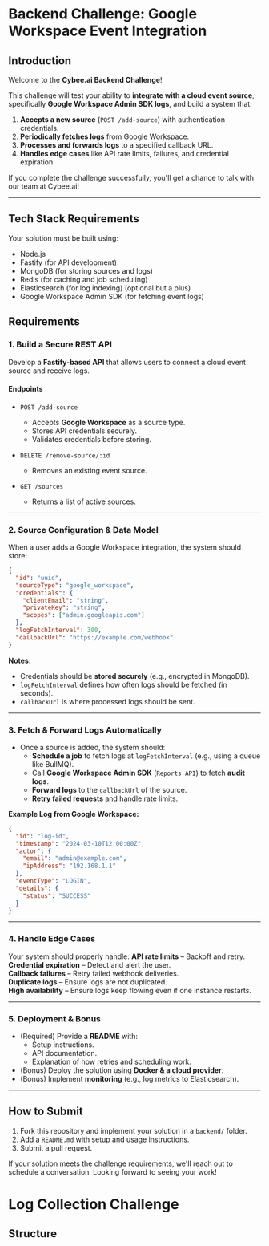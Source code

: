 # Backend Challenge: Google Workspace Event Integration

## Introduction
Welcome to the **Cybee.ai Backend Challenge**!  

This challenge will test your ability to **integrate with a cloud event source**, specifically **Google Workspace Admin SDK logs**, and build a system that:
1. **Accepts a new source** (`POST /add-source`) with authentication credentials.
2. **Periodically fetches logs** from Google Workspace.
3. **Processes and forwards logs** to a specified callback URL.
4. **Handles edge cases** like API rate limits, failures, and credential expiration.

If you complete the challenge successfully, you'll get a chance to talk with our team at Cybee.ai!

---

## Tech Stack Requirements
Your solution must be built using:

- Node.js
- Fastify (for API development)
- MongoDB (for storing sources and logs)
- Redis (for caching and job scheduling)
- Elasticsearch (for log indexing) (optional but a plus)
- Google Workspace Admin SDK (for fetching event logs)

## Requirements

### 1. Build a Secure REST API
Develop a **Fastify-based API** that allows users to connect a cloud event source and receive logs.

#### Endpoints
- `POST /add-source`
  - Accepts **Google Workspace** as a source type.
  - Stores API credentials securely.
  - Validates credentials before storing.
  
- `DELETE /remove-source/:id`
  - Removes an existing event source.

- `GET /sources`
  - Returns a list of active sources.

---

### 2. Source Configuration & Data Model
When a user adds a Google Workspace integration, the system should store:
```json
{
  "id": "uuid",
  "sourceType": "google_workspace",
  "credentials": {
    "clientEmail": "string",
    "privateKey": "string",
    "scopes": ["admin.googleapis.com"]
  },
  "logFetchInterval": 300,
  "callbackUrl": "https://example.com/webhook"
}
```
**Notes:**
- Credentials should be **stored securely** (e.g., encrypted in MongoDB).
- `logFetchInterval` defines how often logs should be fetched (in seconds).
- `callbackUrl` is where processed logs should be sent.

---

### 3. Fetch & Forward Logs Automatically
- Once a source is added, the system should:
  - **Schedule a job** to fetch logs at `logFetchInterval` (e.g., using a queue like BullMQ).
  - Call **Google Workspace Admin SDK** (`Reports API`) to fetch **audit logs**.
  - **Forward logs** to the `callbackUrl` of the source.
  - **Retry failed requests** and handle rate limits.

**Example Log from Google Workspace:**
```json
{
  "id": "log-id",
  "timestamp": "2024-03-10T12:00:00Z",
  "actor": {
    "email": "admin@example.com",
    "ipAddress": "192.168.1.1"
  },
  "eventType": "LOGIN",
  "details": {
    "status": "SUCCESS"
  }
}
```

---

### 4. Handle Edge Cases
Your system should properly handle:
**API rate limits** – Backoff and retry.  
**Credential expiration** – Detect and alert the user.  
**Callback failures** – Retry failed webhook deliveries.  
**Duplicate logs** – Ensure logs are not duplicated.  
**High availability** – Ensure logs keep flowing even if one instance restarts.  

---

### 5. Deployment & Bonus
- (Required) Provide a **README** with:
  - Setup instructions.
  - API documentation.
  - Explanation of how retries and scheduling work.
- (Bonus) Deploy the solution using **Docker & a cloud provider**.
- (Bonus) Implement **monitoring** (e.g., log metrics to Elasticsearch).

---

## How to Submit
1. Fork this repository and implement your solution in a `backend/` folder.
2. Add a `README.md` with setup and usage instructions.
3. Submit a pull request.

If your solution meets the challenge requirements, we'll reach out to schedule a conversation. Looking forward to seeing your work!

# Log Collection Challenge

## Structure

